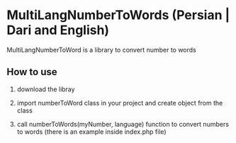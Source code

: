 # MultiLangNumberToWords (Persian | Dari and English)
MultiLangNumberToWord is a library to convert number to words

## How to use
1. download the libray
  
2. import numberToWord class in your project and create object from the class

3. call numberToWords(myNumber, language) function to convert numbers to words (there is an example inside index.php file)
